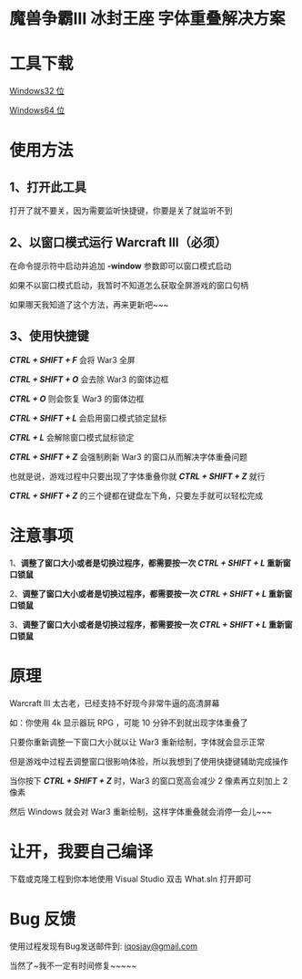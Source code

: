 # 魔兽争霸III 冰封王座 字体重叠解决方案

# 工具下载

[Windows32 位](https://github.com/iqosjay/What/blob/main/Builds/What32.exe)

[Windows64 位](https://github.com/iqosjay/What/blob/main/Builds/What64.exe)

# 使用方法
## 1、打开此工具
打开了就不要关，因为需要监听快捷键，你要是关了就监听不到

## 2、以窗口模式运行 Warcraft III（必须）
在命令提示符中启动并追加 **-window** 参数即可以窗口模式启动

如果不以窗口模式启动，我暂时不知道怎么获取全屏游戏的窗口句柄

如果哪天我知道了这个方法，再来更新吧~~~

## 3、使用快捷键
***CTRL + SHIFT + F*** 会将 War3 全屏

***CTRL + SHIFT + O*** 会去除 War3 的窗体边框

***CTRL + O*** 则会恢复 War3 的窗体边框

***CTRL + SHIFT + L*** 会启用窗口模式锁定鼠标

***CTRL + L*** 会解除窗口模式鼠标锁定

***CTRL + SHIFT + Z*** 会强制刷新 War3 的窗口从而解决字体重叠问题

也就是说，游戏过程中只要出现了字体重叠你就 ***CTRL + SHIFT + Z*** 就行

***CTRL + SHIFT + Z*** 的三个键都在键盘左下角，只要左手就可以轻松完成

# 注意事项

1、**调整了窗口大小或者是切换过程序，都需要按一次 ***CTRL + SHIFT + L*** 重新窗口锁鼠**

2、**调整了窗口大小或者是切换过程序，都需要按一次 ***CTRL + SHIFT + L*** 重新窗口锁鼠**

3、**调整了窗口大小或者是切换过程序，都需要按一次 ***CTRL + SHIFT + L*** 重新窗口锁鼠**

# 原理
Warcraft III 太古老，已经支持不好现今非常牛逼的高清屏幕

如：你使用 4k 显示器玩 RPG ，可能 10 分钟不到就出现字体重叠了

只要你重新调整一下窗口大小就以让 War3 重新绘制，字体就会显示正常

但是游戏中过程去调整窗口很影响体验，所以我想到了使用快捷键辅助完成操作

当你按下 ***CTRL + SHIFT + Z*** 时，War3 的窗口宽高会减少 2 像素再立刻加上 2 像素

然后 Windows 就会对 War3 重新绘制，这样字体重叠就会消停一会儿~~~

# 让开，我要自己编译
下载或克隆工程到你本地使用 Visual Studio 双击 What.sln 打开即可

# Bug 反馈
使用过程发现有Bug发送邮件到: iqosjay@gmail.com 

当然了~我不一定有时间修复~~~~~
